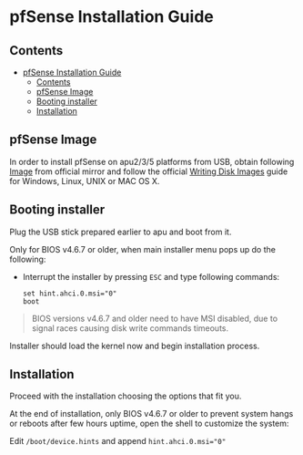pfSense Installation Guide
===========================

## Contents

<!-- TOC -->

- [pfSense Installation Guide](#pfsense-installation-guide)
    - [Contents](#contents)
    - [pfSense Image](#pfsense-image)
    - [Booting installer](#booting-installer)
    - [Installation](#installation)

<!-- /TOC -->


## pfSense Image

In order to install pfSense on apu2/3/5 platforms from USB, obtain following
[Image](https://sgpfiles.pfsense.org/mirror/downloads/pfSense-CE-memstick-serial-2.4.4-RELEASE-p3-amd64.img.gz)
from official mirror and follow the official
[Writing Disk Images](https://docs.netgate.com/pfsense/en/latest/hardware/writing-disk-images.html) guide for
Windows, Linux, UNIX or MAC OS X.

## Booting installer

Plug the USB stick prepared earlier to apu and boot from it.

Only for BIOS v4.6.7 or older, when main installer menu pops up do the following:

- Interrupt the installer by pressing `ESC` and type
  following commands:

  ```
  set hint.ahci.0.msi="0"
  boot
  ```

> BIOS versions v4.6.7 and older need to have MSI disabled, due to signal races
> causing disk write commands timeouts.

Installer should load the kernel now and begin installation process.

## Installation

Proceed with the installation choosing the options that fit you.

At the end of installation, only BIOS v4.6.7 or older to prevent system hangs or reboots
after few hours uptime, open the shell to customize the system:

Edit `/boot/device.hints` and append `hint.ahci.0.msi="0"`
